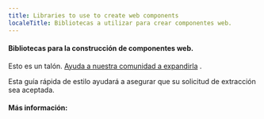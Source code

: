 ```yaml
---
title: Libraries to use to create web components
localeTitle: Bibliotecas a utilizar para crear componentes web.
---
```

#### Bibliotecas para la construcción de componentes web.

Esto es un talón. [Ayuda a nuestra comunidad a expandirla](https://github.com/freecodecamp/guides/tree/master/src/pages/web-components/libraries-used-to-create-web-components/index.md) .

Esta guía rápida de estilo ayudará a asegurar que su solicitud de extracción sea aceptada.

#### Más información: